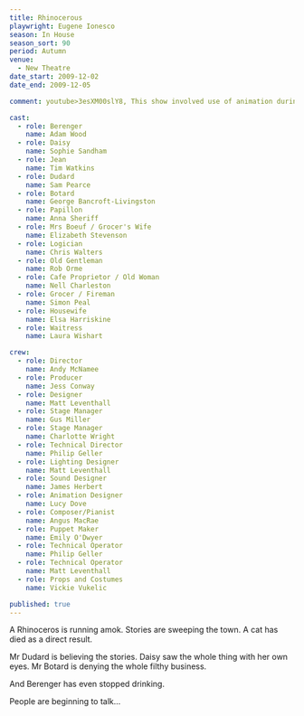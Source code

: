 ```yaml
---
title: Rhinocerous
playwright: Eugene Ionesco
season: In House
season_sort: 90
period: Autumn
venue:
  - New Theatre
date_start: 2009-12-02
date_end: 2009-12-05

comment: youtube>3esXM00slY8, This show involved use of animation during the show

cast:
  - role: Berenger
    name: Adam Wood
  - role: Daisy
    name: Sophie Sandham
  - role: Jean
    name: Tim Watkins
  - role: Dudard
    name: Sam Pearce
  - role: Botard
    name: George Bancroft-Livingston
  - role: Papillon
    name: Anna Sheriff
  - role: Mrs Boeuf / Grocer's Wife
    name: Elizabeth Stevenson
  - role: Logician
    name: Chris Walters
  - role: Old Gentleman
    name: Rob Orme
  - role: Cafe Proprietor / Old Woman
    name: Nell Charleston
  - role: Grocer / Fireman
    name: Simon Peal
  - role: Housewife
    name: Elsa Harriskine
  - role: Waitress
    name: Laura Wishart

crew:
  - role: Director
    name: Andy McNamee
  - role: Producer
    name: Jess Conway
  - role: Designer
    name: Matt Leventhall
  - role: Stage Manager
    name: Gus Miller
  - role: Stage Manager
    name: Charlotte Wright
  - role: Technical Director
    name: Philip Geller
  - role: Lighting Designer
    name: Matt Leventhall
  - role: Sound Designer
    name: James Herbert
  - role: Animation Designer
    name: Lucy Dove
  - role: Composer/Pianist
    name: Angus MacRae
  - role: Puppet Maker
    name: Emily O'Dwyer
  - role: Technical Operator
    name: Philip Geller
  - role: Technical Operator
    name: Matt Leventhall
  - role: Props and Costumes
    name: Vickie Vukelic

published: true
---
```


A Rhinoceros is running amok. Stories are sweeping the town. A cat has died as a direct result.

Mr Dudard is believing the stories. Daisy saw the whole thing with her own eyes. Mr Botard is denying the whole filthy business.

And Berenger has even stopped drinking.

People are beginning to talk...

